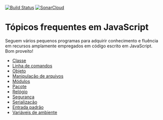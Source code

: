 [![Build Status](https://travis-ci.org/kyriosdata/js.svg?branch=master)](https://travis-ci.org/kyriosdata/js)
[![SonarCloud](https://sonarcloud.io/api/project_badges/measure?project=kyriosdata-github&metric=alert_status)](https://sonarcloud.io/dashboard?id=kyriosdata-github)

# Tópicos frequentes em JavaScript
Seguem vários pequenos programas para adquirir conhecimento e fluência em recursos amplamente empregados em código escrito em JavaScript. Bom proveito!

- [Classe](classe)
- [Linha de comandos](command-line)
- [Objeto](objeto)
- [Manipulação de arquivos](filesystem)
- [Módulos](modulos)
- [Pacote](pacote)
- [Relógio](relogio)
- [Segurança](seguranca)
- [Serialização](serializacao)
- [Entrada padrão](stdin)
- [Variáveis de ambiente](environment)
